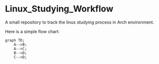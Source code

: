 # Linux_Studying_Workflow

A small repository to track the linux studying process in Arch environment.

Here is a simple flow chart:

```mermaid
graph TD;
    A-->B;
    A-->C;
    B-->D;
    C-->D;
```
